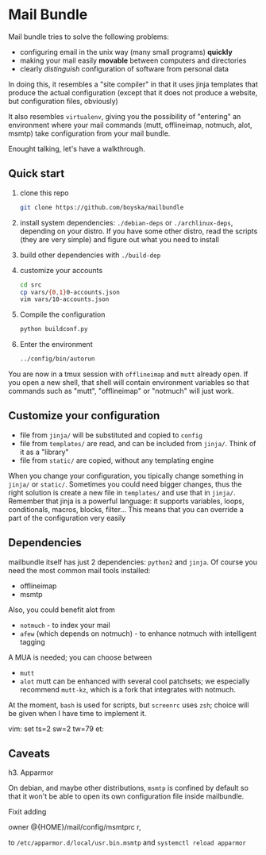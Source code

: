 Mail Bundle
============

Mail bundle tries to solve the following problems:
* configuring email in the unix way (many small programs) **quickly**
* making your mail easily **movable** between computers and directories
* clearly *distinguish* configuration of software from personal data

In doing this, it resembles a "site compiler" in that it uses jinja templates
that produce the actual configuration (except that it does not produce a
website, but configuration files, obviously)

It also resembles `virtualenv`, giving you the possibility of "entering" an
environment where your mail commands (mutt, offlineimap, notmuch, alot, msmtp)
take configuration from your mail bundle.

Enought talking, let's have a walkthrough.

Quick start
-------------

1.  clone this repo

    ```sh
    git clone https://github.com/boyska/mailbundle
    ```

2.  install system dependencies: `./debian-deps` or `./archlinux-deps`,
    depending on your distro. If you have some other distro, read the scripts
    (they are very simple) and figure out what you need to install
3.  build other dependencies with `./build-dep`
4.  customize your accounts

    ```sh
    cd src
    cp vars/{0,1}0-accounts.json
    vim vars/10-accounts.json
    ```

5.  Compile the configuration
    
    ```sh
    python buildconf.py
    ```
5.  Enter the environment

    ```sh
    ../config/bin/autorun
    ```

You are now in a tmux session with `offlineimap` and `mutt` already open. If
you open a new shell, that shell will contain environment variables so that
commands such as "mutt", "offlineimap" or "notmuch" will just work.

Customize your configuration
----------------------------

* file from `jinja/` will be substituted and copied to `config`
* file from `templates/` are read, and can be included from `jinja/`. Think of
  it as a "library"
* file from `static/` are copied, without any templating engine

When you change your configuration, you tipically change something in `jinja/`
or `static/`. Sometimes you could need bigger changes, thus the right solution
is create a new file in `templates/` and use that in `jinja/`.
Remember that jinja is a powerful language: it supports variables, loops,
conditionals, macros, blocks, filter... This means that you can override a part
of the configuration very easily


Dependencies
------------

mailbundle itself has just 2 dependencies: `python2` and `jinja`.
Of course you need the most common mail tools installed:
* offlineimap
* msmtp

Also, you could benefit alot from
* `notmuch` - to index your mail
* `afew` (which depends on notmuch) - to enhance notmuch with intelligent tagging

A MUA is needed; you can choose between
* `mutt`
* `alot`
mutt can be enhanced with several cool patchsets; we especially recommend
`mutt-kz`, which is a fork that integrates with notmuch.

At the moment, `bash` is used for scripts, but `screenrc` uses `zsh`; choice
will be given when I have time to implement it.

vim: set ts=2 sw=2 tw=79 et:

Caveats
----------


h3. Apparmor

On debian, and maybe other distributions, `msmtp` is confined by default so
that it won't be able to open its own configuration file inside mailbundle.

Fixit adding

  owner @{HOME}/mail/config/msmtprc r,

to `/etc/apparmor.d/local/usr.bin.msmtp` and `systemctl reload apparmor`

